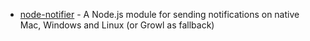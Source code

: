 - [node-notifier](https://github.com/mikaelbr/node-notifier) - A Node.js module for sending notifications on native Mac, Windows and Linux (or Growl as fallback)
